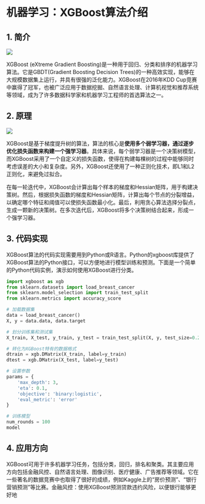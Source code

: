 # 机器学习：XGBoost算法介绍





## 1. 简介

![](https://s2.loli.net/2023/03/26/Q6jiLwu5V9mAfEO.png)



XGBoost (eXtreme Gradient Boosting)是一种用于回归、分类和排序的机器学习算法。它是GBDT(Gradient Boosting Decision Trees)的一种高效实现，能够在大规模数据集上运行，并具有很强的泛化能力。XGBoost在2016年KDD Cup竞赛中赢得了冠军，也被广泛应用于数据挖掘、自然语言处理、计算机视觉和推荐系统等领域，成为了许多数据科学家和机器学习工程师的首选算法之一。



## 2. 原理

![](https://s2.loli.net/2023/03/26/xTd31MVsfb2K4BI.png)



XGBoost是基于梯度提升树的算法，算法的核心是**使用多个弱学习器，通过逐步优化损失函数来构建一个强学习器**。具体来说，每个弱学习器是一个决策树模型，而XGBoost采用了一个自定义的损失函数，使得在构建每棵树的过程中能够同时考虑误差的大小和复杂度。另外，XGBoost还使用了一种正则化技术，即L1和L2正则化，来避免过拟合。

在每一轮迭代中，XGBoost会计算出每个样本的梯度和Hessian矩阵，用于构建决策树。然后，根据损失函数的梯度和Hessian矩阵，计算出每个节点的分裂增益，以确定哪个特征和阈值可以使损失函数最小化。最后，利用贪心算法选择分裂点，生成一颗新的决策树。在多次迭代后，XGBoost将多个决策树结合起来，形成一个强学习器。



## 3. 代码实现

XGBoost算法的代码实现需要用到Python或R语言。Python的xgboost库提供了XGBoost算法的Python接口，可以方便地进行模型训练和预测。下面是一个简单的Python代码实例，演示如何使用XGBoost进行分类。

```python
import xgboost as xgb
from sklearn.datasets import load_breast_cancer
from sklearn.model_selection import train_test_split
from sklearn.metrics import accuracy_score

# 加载数据集
data = load_breast_cancer()
X, y = data.data, data.target

# 划分训练集和测试集
X_train, X_test, y_train, y_test = train_test_split(X, y, test_size=0.2)

# 转化为XGBoost特有的数据格式
dtrain = xgb.DMatrix(X_train, label=y_train)
dtest = xgb.DMatrix(X_test, label=y_test)

# 设置参数
params = {
    'max_depth': 3,
    'eta': 0.1,
    'objective': 'binary:logistic',
    'eval_metric': 'error'
}

# 训练模型
num_rounds = 100
model
```



## 4. 应用方向

XGBoost可用于许多机器学习任务，包括分类，回归，排名和聚类。其主要应用方向包括金融风控、自然语言处理、图像识别、医疗健康、广告推荐等领域。它在一些著名的数据竞赛中也取得了很好的成绩，例如Kaggle上的“房价预测”、“银行营销预测”等比赛。金融风控：使用XGBoost预测贷款违约风险，以便银行能够更好地